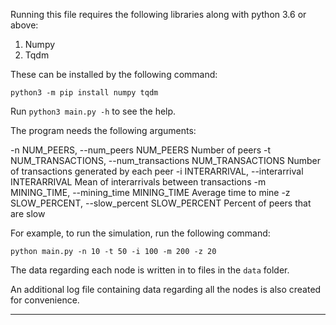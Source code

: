 Running this file requires the following libraries along with python 3.6 or above:

1. Numpy
2. Tqdm

These can be installed by the following command:
```
python3 -m pip install numpy tqdm
```

Run `python3 main.py -h` to see the help.

The program needs the following arguments:

  -n NUM_PEERS, --num_peers NUM_PEERS
                        Number of peers
  -t NUM_TRANSACTIONS, --num_transactions NUM_TRANSACTIONS
                        Number of transactions generated by each peer
  -i INTERARRIVAL, --interarrival INTERARRIVAL
                        Mean of interarrivals between transactions
  -m MINING_TIME, --mining_time MINING_TIME
                        Average time to mine
  -z SLOW_PERCENT, --slow_percent SLOW_PERCENT
                        Percent of peers that are slow

For example, to run the simulation, run the following command:
```
python main.py -n 10 -t 50 -i 100 -m 200 -z 20
```

The data regarding each node is written in to files in the `data` folder.

An additional log file containing data regarding all the nodes is also created for convenience.

-------------------------------------------------------------------
